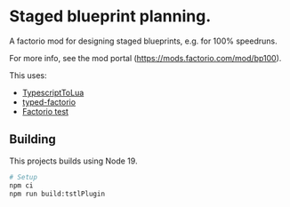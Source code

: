 # Staged blueprint planning.

A factorio mod for designing staged blueprints, e.g. for 100% speedruns.

For more info, see the mod portal (https://mods.factorio.com/mod/bp100).

This uses:

- [TypescriptToLua](https://github.com/TypeScriptToLua/TypeScriptToLua)
- [typed-factorio](https://github.com/GlassBricks/typed-factorio)
- [Factorio test](https://github.com/GlassBricks/FactorioTest)

## Building

This projects builds using Node 19.


```bash
# Setup
npm ci
npm run build:tstlPlugin
```

